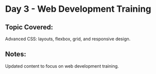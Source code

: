 # Day 3 - Web Development Training

## Topic Covered:
Advanced CSS: layouts, flexbox, grid, and responsive design.

## Notes:
Updated content to focus on web development training.

